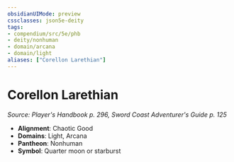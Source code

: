 ```yaml
---
obsidianUIMode: preview
cssclasses: json5e-deity
tags:
- compendium/src/5e/phb
- deity/nonhuman
- domain/arcana
- domain/light
aliases: ["Corellon Larethian"]
---
```

# Corellon Larethian
*Source: Player's Handbook p. 296, Sword Coast Adventurer's Guide p. 125* 

- **Alignment**: Chaotic Good
- **Domains**: Light, Arcana
- **Pantheon**: Nonhuman
- **Symbol**: Quarter moon or starburst